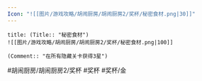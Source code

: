 ```yaml
---
Icon: "![[图片/游戏攻略/胡闹厨房/胡闹厨房2/奖杯/秘密食材.png|30]]"
---
```

```ad-common-gold-trophy
title: (Title:: "秘密食材")
![[图片/游戏攻略/胡闹厨房/胡闹厨房2/奖杯/秘密食材.png|100]]

(Comment:: "在所有隐藏关卡获得3星")
```

#胡闹厨房/胡闹厨房2/奖杯 #奖杯 #奖杯/金
